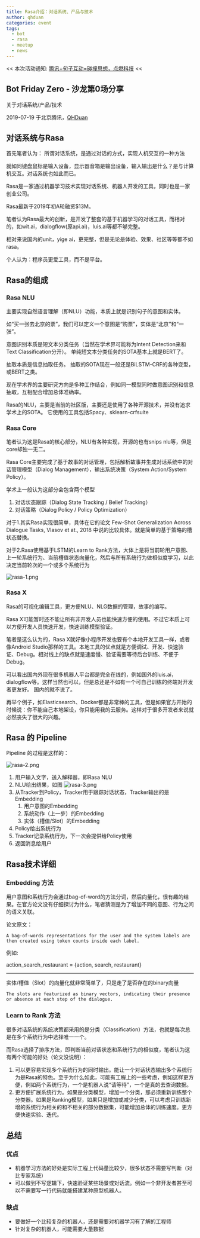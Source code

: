 ```yaml
---
title: Rasa介绍：对话系统、产品与技术
author: qhduan
categories: event
tags:
  - bot
  - rasa
  - meetup
  - news
---
```


<< 本次活动通知: [腾讯+句子互动=碰撞思想，点燃科技](https://mp.weixin.qq.com/s?__biz=MzU3OTk2MzA1Nw==&mid=2247485197&idx=1&sn=404c319ad11b9e12515d127dfabf7efd) <<

## Bot Friday Zero - 沙龙第0场分享

关于对话系统/产品/技术

2019-07-19 于北京腾讯，[QHDuan](https://github.com/qhduan)

## 对话系统与Rasa

首先笔者认为：
所谓对话系统，是通过对话的方式，实现人机交互的一种方法

就如同键盘鼠标是输入设备，显示器音箱是输出设备，输入输出是什么？是与计算机交互。对话系统也如此而已。

Rasa是一家通过机器学习技术实现对话系统、机器人开发的工具，同时也是一家创业公司。

Rasa最新于2019年初A轮融资$13M。

笔者认为Rasa最大的创新，是开发了整套的基于机器学习的对话工具，而相对的，如wit.ai，dialogflow(原api.ai)，luis.ai等都不够完整。

相对来说国内的unit，yige ai，更完整，但是无论是体验、效果、社区等等都不如rasa。

个人认为：程序员更爱工具，而不是平台。

## Rasa的组成

### Rasa NLU

主要实现自然语言理解（即NLU）功能，本质上就是识别句子的意图和实体。

如“买一张去北京的票”，我们可以定义一个意图是“购票”，实体是“北京”和“一张”。

意图识别本质是短文本分类任务（当然在学术界可能称为Intent Detection来和Text Classification分开）。
单纯短文本分类任务的SOTA基本上就是BERT了。

抽取本质是信息抽取任务。
抽取的SOTA现在一般还是BiLSTM-CRF的各种变型，或BERT之类。

现在学术界的主要研究方向是多种工作结合，例如同一模型同时做意图识别和信息抽取，互相配合增加总体准确率。

Rasa的NLU，主要是当前的社区版，主要还是使用了各种开源技术，并没有追求学术上的SOTA。
它使用的工具包括Spacy、sklearn-crfsuite

### Rasa Core

笔者认为这是Rasa的核心部分，NLU有各种实现，开源的也有snips nlu等，但是core却独一无二。

Rasa Core主要完成了基于故事的对话管理，包括解析故事并生成对话系统中的对话管理模型（Dialog Management），输出系统决策（System Action/System Policy）。

学术上一般认为这部分会包含两个模型

1. 对话状态跟踪（Dialog State Tracking / Belief Tracking）
2. 对话策略（Dialog Policy / Policy Optimization）

对于1.其实Rasa实现很简单，具体在它的论文 Few-Shot Generalization Across Dialogue Tasks, Vlasov et at., 2018 中说的比较具体。就是简单的基于策略的槽状态替换。

对于2.Rasa使用基于LSTM的Learn to Rank方法，大体上是将当前轮用户意图、上一轮系统行为、当前槽值状态向量化，然后与所有系统行为做相似度学习，以此决定当前轮次的一个或多个系统行为

![rasa-1.png](/assets/2019/rasa-1.png)

### Rasa X

Rasa的可视化编辑工具，更方便NLU、NLG数据的管理，故事的编写。

Rasa X可能暂时还不能让所有非开发人员也能快速方便的使用。不过它本质上可以方便开发人员快速开发，快速训练模型验证。

笔者是这么认为的，Rasa X就好像小程序开发也要有个本地开发工具一样，或者像Android Studio那样的工具。本地工具的优点就是方便调试、开发、快速验证、Debug。相对线上的缺点就是速度慢、验证需要等待后台训练、不便于Debug。

可以看出国内外现在很多机器人平台都是完全在线的，例如国外的luis.ai，dialogflow等。这样当然也可以，但是总还是不如有一个可自己训练的终端对开发者更友好。
国内的就不说了。

再举个例子，如Elasticsearch、Docker都是非常棒的工具，但是如果官方开始的时候说：你不能自己本地架设，你只能用我的云服务。这样对于很多开发者来说就必然丧失了很大的兴趣。

## Rasa 的 Pipeline

Pipeline 的过程是这样的：

![rasa-2.png](/assets/2019/rasa-2.png)

1. 用户输入文字，送入解释器，即Rasa NLU
2. NLU给出结果，如图
    ![rasa-3.png](/assets/2019/rasa-3.png)
3. 从Tracker到Policy，Tracker用于跟踪对话状态，Tracker输出的是Embedding
    1. 用户意图的Embedding
    2. 系统动作（上一步）的Embedding
    3. 实体（槽值/Slot）的Embedding
4. Policy给出系统行为
5. Tracker记录系统行为，下一次会提供给Policy使用
6. 返回消息给用户

## Rasa技术详细

### Embedding 方法

用户意图和系统行为会通过bag-of-word的方法分词，然后向量化，很有趣的结果。在官方论文没有仔细探讨为什么，笔者猜测是为了增加不同的意图、行为之间的语义关联。

论文原文：

    A bag-of-words representations for the user and the system labels are then created using token counts inside each label.

例如:

action_search_restaurant = {action, search, restaurant}

---

实体/槽值（Slot）的向量化就非常简单了，只是走了是否存在的binary向量

    The slots are featurized as binary vectors, indicating their presence or absence at each step of the dialogue.

### Learn to Rank 方法

很多对话系统的系统决策都采用的是分类（Classification）方法，也就是每次总是在多个系统行为中选择唯一一个。

而Rasa选择了排序方法，即判断当前对话状态和系统行为的相似度，笔者认为这有两个可能的好处（论文没说明）：

1. 可以更容易实现多个系统行为的同时输出。能让一个对话状态输出多个系统行为是Rasa的特色。至于为什么如此，可能有工程上的一些考虑，例如这样更方便，例如两个系统行为，一个是机器人说“请等待”，一个是真的去查询数据。
2. 更方便扩展系统行为。如果是分类模型，增加一个分类，那必须重新训练整个分类器。如果是Ranking模型，如果只是增加或减少分类，可以考虑只训练新增的系统行为相关的和不相关的部分数据集，可能增加总体的训练速度。更方便快速实验、迭代。

## 总结

### 优点

- 机器学习方法的好处是实际工程上代码量比较少，很多状态不需要写判断（对比专家系统）
- 可以做到不写逻辑下，快速验证某些场景或对话流。例如一个非开发者甚至可以不需要写一行代码就能搭建某种原型机器人。

### 缺点

- 要做好一个比较复杂的机器人，还是需要对机器学习有了解的工程师
- 针对复杂的机器人，可能需要大量数据
